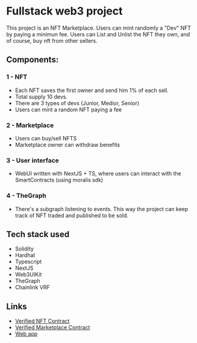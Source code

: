 # Fullstack web3 project

This project is an NFT Marketplace. Users can mint randomly a "Dev" NFT by paying a minimun fee. Users can List and Unlist the NFT they own, and of course, buy nft from other sellers.

## Components:

### 1 - NFT

- Each NFT saves the first owner and send him 1% of each sell.
- Total supply 10 devs.
- There are 3 types of devs (Junior, Medior, Senior)
- Users can mint a random NFT paying a fee

### 2 - Marketplace

- Users can buy/sell NFTS
- Marketplace owner can withdraw benefits

### 3 - User interface

- WebUI written with NextJS + TS, where users can interact with the SmartContracts (using moralis sdk)

### 4 - TheGraph

- There's a subgraph listening to events. This way the project can keep track of NFT traded and published to be sold.

## Tech stack used

- Solidity
- Hardhat
- Typescript
- NextJS
- Web3UIKit
- TheGraph
- Chainlink VRF

## Links

- [Verified NFT Contract](https://sepolia.etherscan.io/address/0x8e0f233306b0b6d18e59135d6eb5394b91609463)
- [Verified Marketplace Contract](https://sepolia.etherscan.io/address/0x38E915aa7BdEBf0638aCdBCE97baCaEE56872f80)
- [Web app](https://fullstack-web3.onrender.com/)
